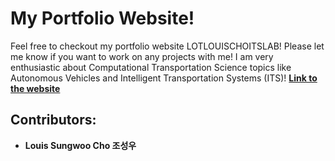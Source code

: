 # My Portfolio Website!
Feel free to checkout my portfolio website LOTLOUISCHOITSLAB! Please let me know if you want to work on any projects with me! I am very enthusiastic about Computational Transportation Science topics like Autonomous Vehicles and Intelligent Transportation Systems (ITS)! [**Link to the website**](https://lotlouischoitslab.github.io)

## Contributors:
- **Louis Sungwoo Cho 조성우**
